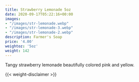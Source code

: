 ```yaml
---
title: Strawberry Lemonade 5oz
date: 2020-09-17T05:22:16+00:00
images:
- "/images/str-lemonade.webp"
- "/images/str-lemonade-3.webp"
- "/images/str-lemonade-2.webp"
description: Farmer's Soap
price: '4.00'
weightoz: '5oz'
weight: 142
---
```

Tangy strawberry lemonade beautifully colored pink and yellow.



{{< weight-disclaimer >}}